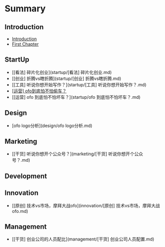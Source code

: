 # Summary

## Introduction

* [Introduction](README.md)
* [First Chapter](chapter1.md)

## StartUp

* [\[看法\] 碎片化创业](startup/[看法] 碎片化创业.md)
* [\[创业\] 折腾vs瞎折腾](startup/[创业] 折腾vs瞎折腾.md)
* [\[工具\] 听说你想开始写作？](startup/[工具] 听说你想开始写作？.md)
* [\[运营\] ofo到底怕不怕偷车？](startup/ofo到底怕不怕偷车？.md)
* [\[运营\] ofo 到底怕不怕坏车？](startup/ofo 到底怕不怕坏车？.md)

## Design

* [ofo logo分析](design/ofo logo分析.md)

## Marketing

* [\[干货\] 听说你想开个公众号？](marketing/[干货] 听说你想开个公众号？.md)

## Development

## Innovation

* [\[原创\] 技术vs市场，摩拜大战ofo](innovation/[原创] 技术vs市场，摩拜大战ofo.md)

## Management

* [\[干货\] 创业公司的人员配比](management/[干货] 创业公司人员配置.md)

